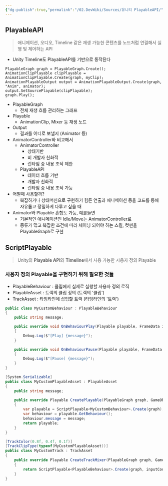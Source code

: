 ```yaml
---
{"dg-publish":true,"permalink":"/02.DevWiki/Sources/유니티 PlayableAPI/","noteIcon":"","created":"2025-06-01T17:56:36.000+09:00","updated":"2025-07-19T22:58:36.000+09:00"}
---
```



## PlayableAPI

> 애니메이션, 오디오, Timeline 같은 재생 가능한 콘텐츠를 노드처럼 연결해서 실행 및 제어하는 API

- Unity Timeline도 PlayableAPI를 기반으로 동작된다

``` Csharp
PlayableGraph graph = PlayableGraph.Create();
AnimationClipPlayable clipPlayable = AnimationClipPlayable.Create(graph, myClip);
AnimationPlayableOutput output = AnimationPlayableOutput.Create(graph, "Anim", animator);
output.SetSourcePlayable(clipPlayable);
graph.Play();
```

- PlayableGraph
    - 전체 재생 흐름 관리하는 그래프
- Playable
    - AnimationClip, Mixer 등 재생 노드
- Output
    - 결과를 어디로 보낼지 (Animator 등)
- AnimatorController와 비교해서
    - AnimatorController
        - 상태기반
        - 비 개발자 친화적
        - 런타임 중 내용 조작 제한
    - PlayableAPI
        - 데이터 흐름 기반
        - 개발자 친화적
        - 런타임 중 내용 조작 가능
- 어떨때 사용할까?
    - 복잡하거나 상태머신으로 구현하기 힘든 연출과 애니메이션 등을 코드를 통해 자유롭고 정밀하게 다루고 싶을 때
- Animator와 Playable 혼합도 가능, 예를들면
    - 기본적인 애니메이션인 Idle/Move는 AnimatorController로
    - 종류가 많고 복잡한 조건에 따라 체이닝 되어야 하는 스킬, 컷씬을 PlayableGraph로 구현

## ScriptPlayable

> Unity의 **Playable API**와 **Timeline**에서 사용 가능한 시용자 정의 Playable
### 사용자 정의 Playable을 구현하기 위해 필요한 것들
* PlayableBehaviour : 클립에서 실제로 실행할 사용자 정의 로직
* PlayableAsset : 트랙의 클립 정의 (트랙의 '클립')
* TrackAsset : 타임라인에 삽입할 트랙 (타임라인의 '트랙')

```C#
public class MyCustomBehaviour : PlayableBehaviour
{
    public string message;

    public override void OnBehaviourPlay(Playable playable, FrameData info)
    {
        Debug.Log($"[Play] {message}");
    }

    public override void OnBehaviourPause(Playable playable, FrameData info)
    {
        Debug.Log($"[Pause] {message}");
    }
}
```
```C#
[System.Serializable]
public class MyCustomPlayableAsset : PlayableAsset
{
    public string message;

    public override Playable CreatePlayable(PlayableGraph graph, GameObject owner)
    {
        var playable = ScriptPlayable<MyCustomBehaviour>.Create(graph);
        var behaviour = playable.GetBehaviour();
        behaviour.message = message;
        return playable;
    }
}
```
```C#
[TrackColor(0.8f, 0.4f, 0.1f)]
[TrackClipType(typeof(MyCustomPlayableAsset))]
public class MyCustomTrack : TrackAsset
{
    public override Playable CreateTrackMixer(PlayableGraph graph, GameObject go, int inputCount)
    {
        return ScriptPlayable<PlayableBehaviour>.Create(graph, inputCount);
    }
}
```

